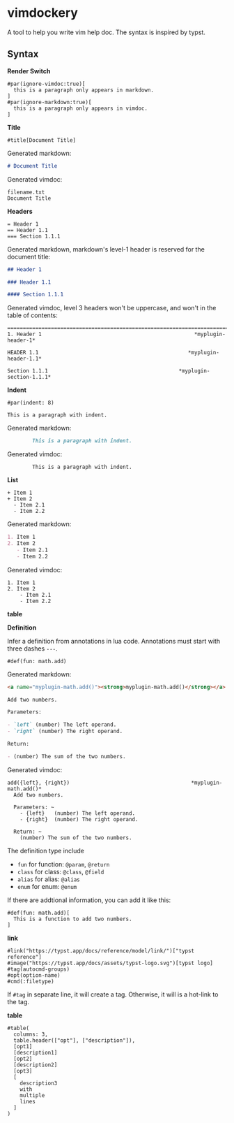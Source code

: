 # vimdockery

A tool to help you write vim help doc. The syntax is inspired by typst.

## Syntax

**Render Switch**

```
#par(ignore-vimdoc:true)[
  this is a paragraph only appears in markdown.
]
#par(ignore-markdown:true)[
  this is a paragraph only appears in vimdoc.
]
```

**Title**

```
#title[Document Title]
```

Generated markdown:

```markdown
# Document Title
```

Generated vimdoc:

```vimdoc
filename.txt                                                     Document Title
```

**Headers**

```
= Header 1
== Header 1.1
=== Section 1.1.1
```

Generated markdown, markdown's level-1 header is reserved for the document title:

```markdown
## Header 1

### Header 1.1

#### Section 1.1.1
```

Generated vimdoc, level 3 headers won't be uppercase, and won't in the table of
contents:

```vimdoc
===============================================================================
1. Header 1                                                 *myplugin-header-1*

HEADER 1.1                                                *myplugin-header-1.1*

Section 1.1.1                                          *myplugin-section-1.1.1*
```

**Indent**

```
#par(indent: 8)

This is a paragraph with indent.
```

Generated markdown:

```markdown
        This is a paragraph with indent.
```

Generated vimdoc:

```vimdoc
        This is a paragraph with indent.
```

**List**

```
+ Item 1
+ Item 2
  - Item 2.1
  - Item 2.2
```

Generated markdown:

```markdown
1. Item 1
2. Item 2
   - Item 2.1
   - Item 2.2
```

Generated vimdoc:

```vimdoc
1. Item 1
2. Item 2
    - Item 2.1
    - Item 2.2
```

**table**

**Definition**

Infer a definition from annotations in lua code. Annotations must start with
three dashes `---`.

```
#def(fun: math.add)
```

Generated markdown:

```markdown
<a name="myplugin-math.add()"><strong>myplugin-math.add()</strong></a>

Add two numbers.

Parameters:

- `left` (number) The left operand.
- `right` (number) The right operand.

Return:

- (number) The sum of the two numbers.
```

Generated vimdoc:

```vimdoc
add({left}, {right})                                       *myplugin-math.add()*
  Add two numbers.

  Parameters: ~
    - {left}   (number) The left operand.
    - {right}  (number) The right operand.

  Return: ~
    (number) The sum of the two numbers.
```

The definition type include

- `fun` for function: `@param`, `@return`
- `class` for class: `@class`, `@field`
- `alias` for alias: `@alias`
- `enum` for enum: `@enum`

If there are addtional information, you can add it like this:

```
#def(fun: math.add)[
  This is a function to add two numbers.
]
```

**link**

```
#link("https://typst.app/docs/reference/model/link/")["typst reference"]
#image("https://typst.app/docs/assets/typst-logo.svg")[typst logo]
#tag(autocmd-groups)
#opt(option-name)
#cmd(:filetype)
```

If `#tag` in separate line, it will create a tag. Otherwise, it will is a
hot-link to the tag.

**table**

```
#table(
  columns: 3,
  table.header(["opt"], ["description"]),
  [opt1]
  [description1]
  [opt2]
  [description2]
  [opt3]
  [
    description3
    with
    multiple
    lines
  ]
)
```
